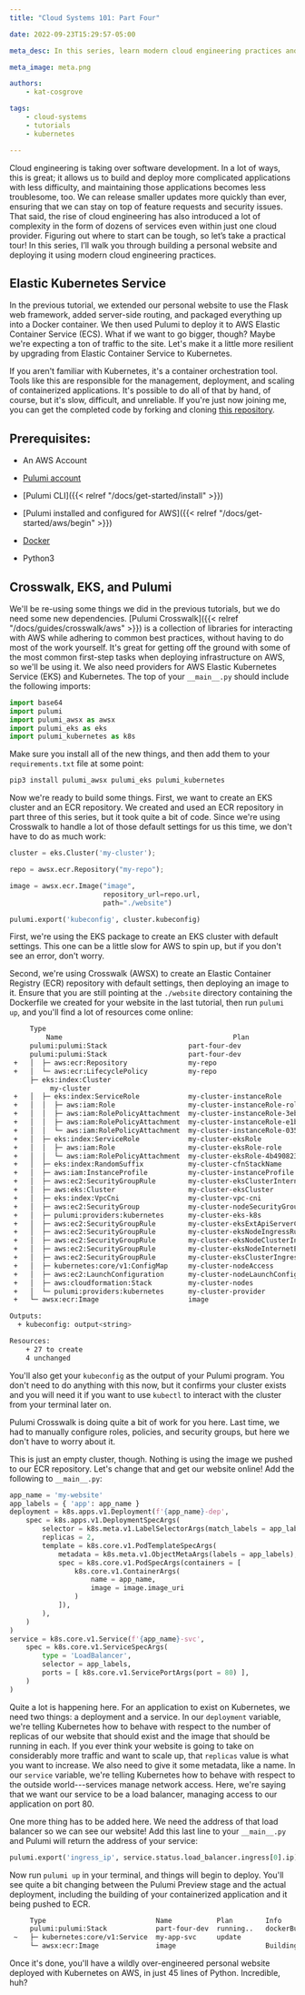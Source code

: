 ```yaml
---
title: "Cloud Systems 101: Part Four"

date: 2022-09-23T15:29:57-05:00

meta_desc: In this series, learn modern cloud engineering practices and tooling, continuing with deploying a containerized website to Amazon's Elastic Kubernetes Service!

meta_image: meta.png

authors:
    - kat-cosgrove

tags:
    - cloud-systems
    - tutorials
    - kubernetes

---
```


Cloud engineering is taking over software development. In a lot of ways, this is great; it allows us to build and deploy more complicated applications with less difficulty, and maintaining those applications becomes less troublesome, too. We can release smaller updates more quickly than ever, ensuring that we can stay on top of feature requests and security issues. That said, the rise of cloud engineering has also introduced a lot of complexity in the form of dozens of services even within just one cloud provider. Figuring out where to start can be tough, so let’s take a practical tour! In this series, I’ll walk you through building a personal website and deploying it using modern cloud engineering practices.

<!--more-->

## Elastic Kubernetes Service

In the previous tutorial, we extended our personal website to use the Flask web framework, added server-side routing, and packaged everything up into a Docker container. We then used Pulumi to deploy it to AWS Elastic Container Service (ECS). What if we want to go bigger, though? Maybe we're expecting a ton of traffic to the site. Let's make it a little more resilient by upgrading from Elastic Container Service to Kubernetes.

If you aren't familiar with Kubernetes, it's a container orchestration tool. Tools like this are responsible for the management, deployment, and scaling of containerized applications. It's possible to do all of that by hand, of course, but it's slow, difficult, and unreliable. If you're just now joining me, you can get the completed code by forking and cloning [this repository](https://github.com/katcosgrove/cloud-systems-101).

## Prerequisites:

- An AWS Account

- [Pulumi account](https://app.pulumi.com)
- [Pulumi CLI]({{< relref "/docs/get-started/install" >}})

- [Pulumi installed and configured for AWS]({{< relref "/docs/get-started/aws/begin" >}})

- [Docker](https://www.docker.com/products/docker-desktop)

- Python3

## Crosswalk, EKS, and Pulumi

We'll be re-using some things we did in the previous tutorials, but we do need some new dependencies. [Pulumi Crosswalk]({{< relref "/docs/guides/crosswalk/aws" >}}) is a collection of libraries for interacting with AWS while adhering to common best practices, without having to do most of the work yourself. It's great for getting off the ground with some of the most common first-step tasks when deploying infrastructure on AWS, so we'll be using it. We also need providers for AWS Elastic Kubernetes Service (EKS) and Kubernetes. The top of your `__main__.py` should include the following imports:

```python
import base64
import pulumi
import pulumi_awsx as awsx
import pulumi_eks as eks
import pulumi_kubernetes as k8s
```

Make sure you install all of the new things, and then add them to your `requirements.txt` file at some point:

```bash
pip3 install pulumi_awsx pulumi_eks pulumi_kubernetes
```

Now we're ready to build some things. First, we want to create an EKS cluster and an ECR repository. We created and used an ECR repository in part three of this series, but it took quite a bit of code. Since we're using Crosswalk to handle a lot of those default settings for us this time, we don't have to do as much work:

```python
cluster = eks.Cluster('my-cluster');

repo = awsx.ecr.Repository("my-repo");

image = awsx.ecr.Image("image",
                       repository_url=repo.url,
                       path="./website")

pulumi.export('kubeconfig', cluster.kubeconfig)
```

First, we're using the EKS package to create an EKS cluster with default settings. This one can be a little slow for AWS to spin up, but if you don't see an error, don't worry.

Second, we're using Crosswalk (AWSX) to create an Elastic Container Registry (ECR) repository with default settings, then deploying an image to it. Ensure that you are still pointing at the `./website` directory containing the Dockerfile we created for your website in the last tutorial, then run `pulumi up`, and you'll find a lot of resources come online:

```bash
     Type
         Name                                          Plan
     pulumi:pulumi:Stack                    part-four-dev                                 running...
     pulumi:pulumi:Stack                    part-four-dev                                 running
 +   │  ├─ aws:ecr:Repository               my-repo                                       create
 +   │  └─ aws:ecr:LifecyclePolicy          my-repo                                       create
     ├─ eks:index:Cluster
          my-cluster
 +   │  ├─ eks:index:ServiceRole            my-cluster-instanceRole                       create
 +   │  │  ├─ aws:iam:Role                  my-cluster-instanceRole-role                  create
 +   │  │  ├─ aws:iam:RolePolicyAttachment  my-cluster-instanceRole-3eb088f2              create
 +   │  │  ├─ aws:iam:RolePolicyAttachment  my-cluster-instanceRole-e1b295bd              create
 +   │  │  └─ aws:iam:RolePolicyAttachment  my-cluster-instanceRole-03516f97              create
 +   │  ├─ eks:index:ServiceRole            my-cluster-eksRole                            create
 +   │  │  ├─ aws:iam:Role                  my-cluster-eksRole-role                       create
 +   │  │  └─ aws:iam:RolePolicyAttachment  my-cluster-eksRole-4b490823                   create
 +   │  ├─ eks:index:RandomSuffix           my-cluster-cfnStackName                       create
 +   │  ├─ aws:iam:InstanceProfile          my-cluster-instanceProfile                    create
 +   │  ├─ aws:ec2:SecurityGroupRule        my-cluster-eksClusterInternetEgressRule       create
 +   │  ├─ aws:eks:Cluster                  my-cluster-eksCluster                         create
 +   │  ├─ eks:index:VpcCni                 my-cluster-vpc-cni                            create
 +   │  ├─ aws:ec2:SecurityGroup            my-cluster-nodeSecurityGroup                  create
 +   │  ├─ pulumi:providers:kubernetes      my-cluster-eks-k8s                            create
 +   │  ├─ aws:ec2:SecurityGroupRule        my-cluster-eksExtApiServerClusterIngressRule  create
 +   │  ├─ aws:ec2:SecurityGroupRule        my-cluster-eksNodeIngressRule                 create
 +   │  ├─ aws:ec2:SecurityGroupRule        my-cluster-eksNodeClusterIngressRule          create
 +   │  ├─ aws:ec2:SecurityGroupRule        my-cluster-eksNodeInternetEgressRule          create
 +   │  ├─ aws:ec2:SecurityGroupRule        my-cluster-eksClusterIngressRule              create
 +   │  ├─ kubernetes:core/v1:ConfigMap     my-cluster-nodeAccess                         create
 +   │  ├─ aws:ec2:LaunchConfiguration      my-cluster-nodeLaunchConfiguration            create
 +   │  ├─ aws:cloudformation:Stack         my-cluster-nodes                              create
 +   │  └─ pulumi:providers:kubernetes      my-cluster-provider                           create
 +   └─ awsx:ecr:Image                      image                                         create

Outputs:
  + kubeconfig: output<string>

Resources:
    + 27 to create
    4 unchanged
```

You'll also get your `kubeconfig` as the output of your Pulumi program. You don't need to do anything with this now, but it confirms your cluster exists and you will need it if you want to use `kubectl` to interact with the cluster from your terminal later on.

Pulumi Crosswalk is doing quite a bit of work for you here. Last time, we had to manually configure roles, policies, and security groups, but here we don't have to worry about it.

This is just an empty cluster, though. Nothing is using the image we pushed to our ECR repository. Let's change that and get our website online! Add the following to `__main__.py`:

```python
app_name = 'my-website'
app_labels = { 'app': app_name }
deployment = k8s.apps.v1.Deployment(f'{app_name}-dep',
    spec = k8s.apps.v1.DeploymentSpecArgs(
        selector = k8s.meta.v1.LabelSelectorArgs(match_labels = app_labels),
        replicas = 2,
        template = k8s.core.v1.PodTemplateSpecArgs(
            metadata = k8s.meta.v1.ObjectMetaArgs(labels = app_labels),
            spec = k8s.core.v1.PodSpecArgs(containers = [
                k8s.core.v1.ContainerArgs(
                    name = app_name,
                    image = image.image_uri
                )
            ]),
        ),
    )
)
service = k8s.core.v1.Service(f'{app_name}-svc',
    spec = k8s.core.v1.ServiceSpecArgs(
        type = 'LoadBalancer',
        selector = app_labels,
        ports = [ k8s.core.v1.ServicePortArgs(port = 80) ],
    )
)
```

Quite a lot is happening here. For an application to exist on Kubernetes, we need two things: a deployment and a service. In our `deployment` variable, we're telling Kubernetes how to behave with respect to the number of replicas of our website that should exist and the image that should be running in each. If you ever think your website is going to take on considerably more traffic and want to scale up, that `replicas` value is what you want to increase. We also need to give it some metadata, like a name. In our `service` variable, we're telling Kubernetes how to behave with respect to the outside world---services manage network access. Here, we're saying that we want our service to be a load balancer, managing access to our application on port 80.

One more thing has to be added here. We need the address of that load balancer so we can see our website! Add this last line to your `__main__.py` and Pulumi will return the address of your service:

```python
pulumi.export('ingress_ip', service.status.load_balancer.ingress[0].ip)
```

Now run `pulumi up` in your terminal, and things will begin to deploy. You'll see quite a bit changing between the Pulumi Preview stage and the actual deployment, including the building of your containerized application and it being pushed to ECR.

```bash
     Type                           Name           Plan        Info
     pulumi:pulumi:Stack            part-four-dev  running..   dockerBuild: {"context":"./website"}
 ~   ├─ kubernetes:core/v1:Service  my-app-svc     update
     └─ awsx:ecr:Image              image                      Building image './website'...
```

Once it's done, you'll have a wildly over-engineered personal website deployed with Kubernetes on AWS, in just 45 lines of Python. Incredible, huh?
